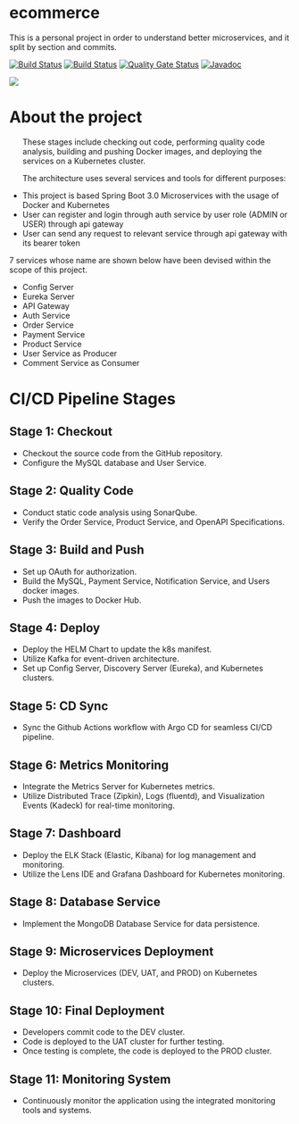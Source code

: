 # ecommerce

This is a personal project in order to understand better microservices,
and it split by section and commits.

[![Build Status](https://travis-ci.org/joemccann/dillinger.svg?branch=master)](https://travis-ci.org/joemccann/dillinger)
[![Build Status](https://github.com/javiertuya/samples-test-spring/actions/workflows/build.yml/badge.svg)](https://github.com/javiertuya/samples-test-spring/actions/workflows/build.yml)
[![Quality Gate Status](https://sonarcloud.io/api/project_badges/measure?project=my%3Asamples-test-spring&metric=alert_status)](https://sonarcloud.io/summary/new_code?id=my%3Asamples-test-spring)
[![Javadoc](https://img.shields.io/badge/%20-javadoc-blue)](https://javiertuya.github.io/samples-test-spring/)

<img src="https://user-images.githubusercontent.com/24264799/186257563-337dbf7c-1a04-4f4f-a150-1f8306f3b5df.png">      

# About the project

<ul style="list-style-type:disc">
These stages include checking out code, performing quality code analysis, building and pushing Docker images,
and deploying the services on a Kubernetes cluster.

The architecture uses several services and tools for different purposes:

  <li>This project is based Spring Boot 3.0 Microservices with the usage of Docker and Kubernetes</li>
  <li>User can register and login through auth service by user role (ADMIN or USER) through api gateway</li>
  <li>User can send any request to relevant service through api gateway with its bearer token</li>
</ul>

7 services whose name are shown below have been devised within the scope of this project.

- Config Server
- Eureka Server
- API Gateway
- Auth Service
- Order Service
- Payment Service
- Product Service
- User Service as Producer
- Comment Service as Consumer

# CI/CD Pipeline Stages

## Stage 1: Checkout

- Checkout the source code from the GitHub repository.
- Configure the MySQL database and User Service.

## Stage 2: Quality Code

- Conduct static code analysis using SonarQube.
- Verify the Order Service, Product Service, and OpenAPI Specifications.

## Stage 3: Build and Push

- Set up OAuth for authorization.
- Build the MySQL, Payment Service, Notification Service, and Users docker images.
- Push the images to Docker Hub.

## Stage 4: Deploy

- Deploy the HELM Chart to update the k8s manifest.
- Utilize Kafka for event-driven architecture.
- Set up Config Server, Discovery Server (Eureka), and Kubernetes clusters.

## Stage 5: CD Sync

- Sync the Github Actions workflow with Argo CD for seamless CI/CD pipeline.

## Stage 6: Metrics Monitoring

- Integrate the Metrics Server for Kubernetes metrics.
- Utilize Distributed Trace (Zipkin), Logs (fluentd), and Visualization Events (Kadeck) for real-time monitoring.

## Stage 7: Dashboard

- Deploy the ELK Stack (Elastic, Kibana) for log management and monitoring.
- Utilize the Lens IDE and Grafana Dashboard for Kubernetes monitoring.

## Stage 8: Database Service

- Implement the MongoDB Database Service for data persistence.

## Stage 9: Microservices Deployment

- Deploy the Microservices (DEV, UAT, and PROD) on Kubernetes clusters.

## Stage 10: Final Deployment

- Developers commit code to the DEV cluster.
- Code is deployed to the UAT cluster for further testing.
- Once testing is complete, the code is deployed to the PROD cluster.

## Stage 11: Monitoring System

- Continuously monitor the application using the integrated monitoring tools and systems.
